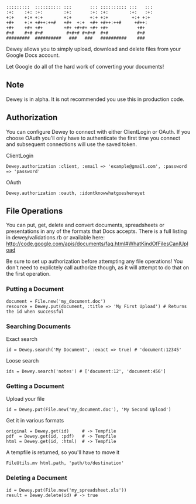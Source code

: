     :::::::::  :::::::::: :::       ::: :::::::::: :::   ::: 
    :+:    :+: :+:        :+:       :+: :+:        :+:   :+: 
    +:+    +:+ +:+        +:+       +:+ +:+         +:+ +:+  
    +#+    +:+ +#++:++#   +#+  +:+  +#+ +#++:++#     +#++:   
    +#+    +#+ +#+        +#+ +#+#+ +#+ +#+           +#+    
    #+#    #+# #+#         #+#+# #+#+#  #+#           #+#    
    #########  ##########   ###   ###   ##########    ###

Dewey allows you to simply upload, download and delete files from your Google
Docs account.

Let Google do all of the hard work of converting your documents!

## Note

Dewey is in alpha. It is not recommended you use this in production code.

## Authorization

You can configure Dewey to connect with either ClientLogin or OAuth. If you choose
OAuth you'll only have to authenticate the first time you connect and subsequent
connections will use the saved token.

ClientLogin

    Dewey.authorization :client, :email => 'example@gmail.com', :password => 'password'
    
OAuth

    Dewey.authorization :oauth, :idontknowwhatgoeshereyet

## File Operations

You can put, get, delete and convert documents, spreadsheets or presentations in
any of the formats that Docs accepts. There is a full listing in dewey/validations.rb
or available here: http://code.google.com/apis/documents/faq.html#WhatKindOfFilesCanIUpload

Be sure to set up authorization before attempting any file operations! You don't
need to explictely call authorize though, as it will attempt to do that on the
first operation.

### Putting a Document

    document = File.new('my_document.doc')
    resource = Dewey.put(document, :title => 'My First Upload') # Returns the id when successful

### Searching Documents

Exact search

    id = Dewey.search('My Document', :exact => true) # 'document:12345'

Loose search

    ids = Dewey.search('notes') # ['document:12', 'document:456']

### Getting a Document

Upload your file

    id = Dewey.put(File.new('my_document.doc'), 'My Second Upload')
    
Get it in various formats

    original = Dewey.get(id)     # -> Tempfile
    pdf  = Dewey.get(id, :pdf)   # -> Tempfile
    html = Dewey.get(id, :html)  # -> Tempfile
    
A tempfile is returned, so you'll have to move it

    FileUtils.mv html.path, 'path/to/destination'

### Deleting a Document

    id = Dewey.put(File.new('my_spreadsheet.xls'))
    result = Dewey.delete(id) # -> true
